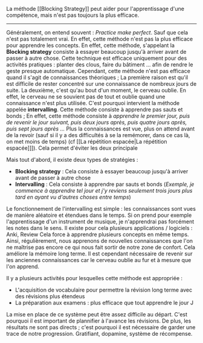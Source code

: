La méthode  [[Blocking Strategy]] peut aider pour l'apprentissage d'une compétence, mais n'est pas toujours la plus efficace.


---
Généralement, on entend souvent : *Practice make perfect*. Sauf que cela n'est pas totalement vrai. En effet, cette méthode n'est pas la plus efficace pour apprendre les concepts. En effet, cette méthode, s'appelant la **Blocking strategy** consiste à essayer beaucoup jusqu'à arriver avant de passer à autre chose. Cette technique est efficace uniquement pour des activités pratiques : planter des clous, faire du bâtiment ... afin de rendre le geste presque automatique. Cependant, cette méthode n'est pas efficace quand il s'agit de connaissances théoriques ; La première raison est qu'il est difficile de rester concentré sur une connaissance de nombreux jours de suite. La deuxième, c'est qu'au bout d'un moment, le cerveau oublie. En effet, le cerveau ne se souvient pas de tout et oublie quand une connaissance n'est plus utilisée.
C'est pourquoi intervient la méthode appelée **intervalling**. Cette méthode consiste à apprendre pas sauts et bonds ; En effet, cette méthode consiste à *apprendre le premier jour, puis de revenir le jour suivant, puis deux jours après, puis quatre jours après, puis sept jours après ...* Plus la connaissances est vue, plus on attend avant de la revoir (sauf si il y a des difficultés à se la remémorer, dans ce cas là, on met moins de temps) (cf [[La répétition espacée|La répétition espacée]]]). Cela permet d'éviter les deux principale 

Mais tout d'abord, il existe deux types de stratégies :
- **Blocking strategy** : Cela consiste à essayer beaucoup jusqu'à arriver avant de passer à autre chose
- **Intervalling** : Cela consiste à apprendre par sauts et bonds (*Exemple, je commence à apprendre tel jour et j'y reviens seulement trois jours plus tard en ayant vu d'autres choses entre temps*)

Le fonctionnement de l'intervalling est simple : les connaissances sont vues de manière aléatoire et étendues dans le temps. Si on prend pour exemple l'apprentissage d'un instrument de musique, je n'apprendrai pas forcément les notes dans le sens. Il existe pour cela plusieurs applications / logiciels : Anki, Review
Cela force à apprendre plusieurs concepts en même temps. Ainsi, régulièrement, nous apprenons de nouvelles connaissances que l'on ne maîtrise pas encore ce qui nous fait sortir de notre zone de confort. Cela améliore la mémoire long terme. Il est cependant nécessaire de revenir sur les anciennes connaissances car le cerveau oublie au fur et à mesure que l'on apprend.

Il y a plusieurs activités pour lesquelles cette méthode est appropriée : 
- L'acquisition de vocabulaire pour permettre la révision long terme avec des révisions plus étendeus
- La préparation aux examens : plus efficace que tout apprendre le jour J

La mise en place de ce système peut être assez difficile au départ. C'est pourquoi il est important de plannifier à l'avance les révisions. De plus, les résultats ne sont pas directs ; c'est pourquoi il est nécessaire de garder une trace de notre progression. Gratifiant, dopamine, système de récompense.

